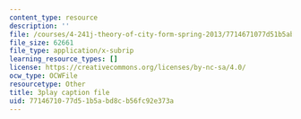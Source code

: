 ```yaml
---
content_type: resource
description: ''
file: /courses/4-241j-theory-of-city-form-spring-2013/7714671077d51b5abd8cb56fc92e373a_q485E0u9Kjk.srt
file_size: 62661
file_type: application/x-subrip
learning_resource_types: []
license: https://creativecommons.org/licenses/by-nc-sa/4.0/
ocw_type: OCWFile
resourcetype: Other
title: 3play caption file
uid: 77146710-77d5-1b5a-bd8c-b56fc92e373a
---
```

